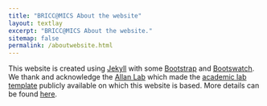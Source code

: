 ```yaml
---
title: "BRICC@MICS About the website"
layout: textlay
excerpt: "BRICC@MICS About the website."
sitemap: false
permalink: /aboutwebsite.html
---
```


This website is created using [Jekyll](https://jekyllrb.com) with some [Bootstrap](https://getbootstrap.com/) and  [Bootswatch](https://bootswatch.com/). We thank and acknowledge the [Allan Lab](http://www.allanlab.org/) which made the [academic lab template](https://github.com/mpa139/allanlab) publicly available on which this website is based. More details can be found [here](http://www.allanlab.org/aboutwebsite.html).
